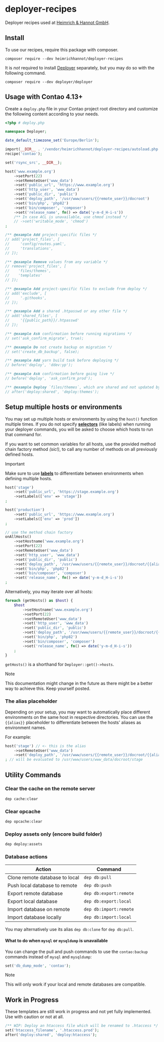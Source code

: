 # deployer-recipes
Deployer recipes used at [Heimrich & Hannot GmbH](https://www.heimrich-hannot.de).

## Install

To use our recipes, require this package with composer.
```shell
composer require --dev heimrichhannot/deployer-recipes
```

It is _not_ required to install [Deployer](https://deployer.org/) separately, but you may do so with the following command.
```shell
composer require --dev deployer/deployer
```

## Usage with Contao 4.13+

Create a `deploy.php` file in your Contao project root directory
and customize the following content according to your needs.
```php
<?php # deploy.php

namespace Deployer;

date_default_timezone_set('Europe/Berlin');

import(__DIR__ . '/vendor/heimrichhannot/deployer-recipes/autoload.php');
recipe('contao');

set('rsync_src', __DIR__);

host('www.example.org')
    ->setPort(22)
    ->setRemoteUser('www_data')
    ->set('public_url', 'https://www.example.org')
    ->set('http_user', 'www_data')
    ->set('public_dir', 'public')
    ->set('deploy_path', '/usr/www/users/{{remote_user}}/docroot')
    ->set('bin/php', 'php82')
    ->set('bin/composer', 'composer')
    ->set('release_name', fn() => date('y-m-d_H-i-s'))
    /** In case ACL is unavailable, use chmod instead */
    // ->set('writable_mode', 'chmod')
;
```
```php
/** @example Add project-specific files */
// add('project_files', [
//     'config/routes.yaml',
//     'translations',
// ]);

/** @example Remove values from any variable */
// remove('project_files', [
//    'files/themes',
//    'templates'
// ]);

/** @example Add project-specific files to exclude from deploy */
// add('exclude', [
//     '.githooks',
// ]);

/** @example Add a shared .htpasswd or any other file */
// add('shared_files', [
//     '{{public_path}}/.htpasswd'
// ]);

/** @example Ask confirmation before running migrations */
// set('ask_confirm_migrate', true);

/** @example Do not create backup on migration */
// set('create_db_backup', false);

/** @example Add yarn build task before deploying */
// before('deploy', 'ddev:yp');

/** @example Ask confirmation before going live */
// before('deploy', 'ask_confirm_prod');

/** @example Deploy `files/themes`, which are shared and not updated by default */
// after('deploy:shared', 'deploy:themes');
```

## Setup multiple hosts or environments

You may set up multiple hosts or environments by using the `host()` function multiple times.
If you do not specify **[selectors](https://deployer.org/docs/7.x/selector)** (like labels) when running your deployer commands, you will be asked to choose which hosts to run that command for.

If you want to set common variables for all hosts, use the provided method chain factory method _(sic!)_, to call any number of methods on all previously defined hosts.

> [!IMPORTANT]
> Make sure to use **[labels](https://deployer.org/docs/7.x/selector)** to differentiate between environments when defining multiple hosts.

```php
host('stage')
    ->set('public_url', 'https://stage.example.org')
    ->setLabels(['env' => 'stage'])
;

host('production')
    ->set('public_url', 'https://www.example.org')
    ->setLabels(['env' => 'prod'])
;

// use the method chain factory
onAllHosts()
    ->setHostname('www.example.org')
    ->setPort(22)
    ->setRemoteUser('www_data')
    ->set('http_user', 'www_data')
    ->set('public_dir', 'public')
    ->set('deploy_path', '/usr/www/users/{{remote_user}}/docroot/{{alias}}')
    ->set('bin/php', 'php82')
    ->set('bin/composer', 'composer')
    ->set('release_name', fn() => date('y-m-d_H-i-s'))
;
```

Alternatively, you may iterate over all hosts:

```php
foreach (getHosts() as $host) {
    $host
        ->setHostname('www.example.org')
        ->setPort(22)
        ->setRemoteUser('www_data')
        ->set('http_user', 'www_data')
        ->set('public_dir', 'public')
        ->set('deploy_path', '/usr/www/users/{{remote_user}}/docroot/{{alias}}')
        ->set('bin/php', 'php82')
        ->set('bin/composer', 'composer')
        ->set('release_name', fn() => date('y-m-d_H-i-s'))
    ;
}
```

`getHosts()` is a shorthand for `Deployer::get()->hosts`.

> [!NOTE]
> This documentation might change in the future as there might be a better way to achieve this. Keep yourself posted.

### The alias placeholder

Depending on your setup, you may want to automatically place different environments on the same host in respective directories.
You can use the `{{alias}}` placeholder to differentiate between the hosts' aliases as environment names.

For example:
```php
host('stage') // <- this is the alias
    ->setRemoteUser('www_data')
    ->set('deploy_path', '/usr/www/users/{{remote_user}}/docroot/{{alias}}')
; // will be evaluated to /usr/www/users/www_data/docroot/stage
```

## Utility Commands

### Clear the cache on the remote server

```bash
dep cache:clear
```

### Clear opcache

```bash
dep opcache:clear
```

### Deploy assets only (encore build folder)

```bash
dep deploy:assets
```

### Database actions

| Action                         | Command                |
|--------------------------------|------------------------|
| Clone remote database to local | `dep db:pull`          |
| Push local database to remote  | `dep db:push`          |
| Export remote database         | `dep db:export:remote` |
| Export local database          | `dep db:export:local`  |
| Import database on remote      | `dep db:import:remote` |
| Import database locally        | `dep db:import:local`  |

You may alternatively use its alias `dep db:clone` for `dep db:pull`.

#### What to do when `mysql` or `mysqldump` is unavailable

You can change the pull and push commands to use the `contao:backup` commands instead of `mysql` and `mysqldump`:

```php
set('db_dump_mode', 'contao');
```

> [!NOTE]
> This will only work if your local and remote databases are compatible.

## Work in Progress

These templates are still work in progress and not yet fully implemented. Use with caution or not at all. 

```php
/** WIP: Deploy an htaccess file which will be renamed to .htaccess */
set('htaccess_filename', '.htaccess.prod');
after('deploy:shared', 'deploy:htaccess');
```
